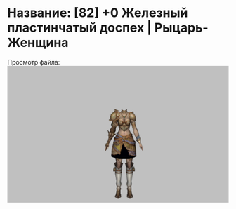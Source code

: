 # Название: [82] +0 Железный пластинчатый доспех | Рыцарь-Женщина

Просмотр файла:
![p010004.png](p010004.png)